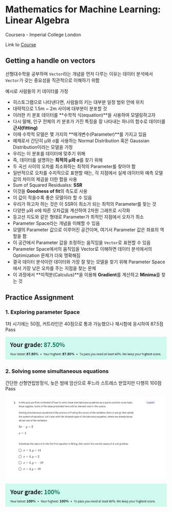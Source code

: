 # Mathematics for Machine Learning: Linear Algebra

Coursera - Imperial College London

Link to [Course](https://www.coursera.org/learn/linear-algebra-machine-learning)

## Getting a handle on vectors
선형대수학을 공부하며 `Vector`라는 개념을 먼저 다루는 이유는 데이터 분석에서 `Vector`가 갖는 중요성을 직관적으로 이해하기 위함

예시로 사람들의 키 데이터를 가정
- 히스토그램으로 나타낸다면, 사람들의 키는 대부분 일정 범위 안에 위치
- 대략적으로 1.5m ~ 2m 사이에 대부분이 분포할 것
- 이러한 키 분포 데이터를 **수학적 식(equation)**을 사용하여 모델링하고자
- 다시 말해, 인구 전체의 키 분포가 가진 특징을 잘 나타내는 하나의 함수로 데이터를 **근사(fitting)**
- 이때 수학적 모델은 몇 가지의 **매개변수(Parameter)**를 가지고 있음
- 예제로서 간단히 μ와 σ를 사용하는 Normal Distribution 혹은 Gaussian Distribution이라는 모델을 가정
- 우리는 이 분포를 데이터에 맞추기 위해
- 즉, 데이터를 설명하는 **최적의 μ와 σ**를 찾기 위해
- 두 곡선 사이의 오차를 최소화하는 최적의 Parameter를 찾아야 함
- 일반적으로 오차를 수치적으로 표현할 때는, 각 지점에서 실제 데이터와 예측 모델 값의 차이의 제곱을 더한 합을 사용
- Sum of Squared Residualss: **SSR**
- 이것을 **Goodness of fit**의 측도로 사용
- 이 값이 작을수록 좋은 모델이라 할 수 있음
- 우리가 하고자 하는 것은 이 SSR이 최소가 되는 최적의 Parameter를 찾는 것
- 다양한 μ와 σ에 따른 오차값을 계산하여 2차원 그래프로 시각화
- 등고선 지도와 같은 형태로 Parameter가 최적인 지점에서 오차가 최소
- Parameter Space라는 개념을 이해할 수 있음
- 모델의 Parameter 값으로 이루어진 공간이며, 여기서 Parameter 값은 좌표의 역할을 함
- 이 공간에서 Parameter 값을 조정하는 움직임을 `Vector`로 표현할 수 있음
- Parameter Space에서의 움직임을 Vector로 이해하면 데이터 분석에서의 Optimization 문제가 더욱 명확해짐
- 결국 데이터 분석이란 데이터와 가장 잘 맞는 모델을 찾기 위해 Parameter Space에서 가장 낮은 오차를 주는 지점을 찾는 문제
- 이 과정에서 **미적분(Calculus)**을 이용해 **Gradient**를 계산하고 **Minima**를 찾는 것


## Practice Assignment
### 1. Exploring parameter Space
1차 시기에는 50점, 커트라인은 40점으로 통과 가능했으나
재시험에 응시하여 87.5점 Pass

![alt text](..\Images\week3_image1.png)

### 2. Solving some simultaneous equations
간단한 선형연립방정식, 늦은 밤에 암산으로 푸느라 스트레스 받았지만 다행히 100점 Pass

![alt text](..\Images\week3_image2.png)

![alt text](..\Images\week3_image3.png)


